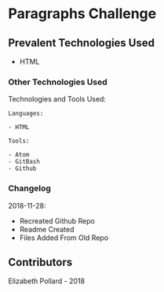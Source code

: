# Paragraphs Challenge

## Prevalent Technologies Used

 - HTML

### Other Technologies Used

Technologies and Tools Used:

```
Languages:

- HTML

```
```
Tools:

- Atom
- GitBash
- Github

```

### Changelog

2018-11-28:
- Recreated Github Repo
- Readme Created
- Files Added From Old Repo

## Contributors

Elizabeth Pollard - 2018
